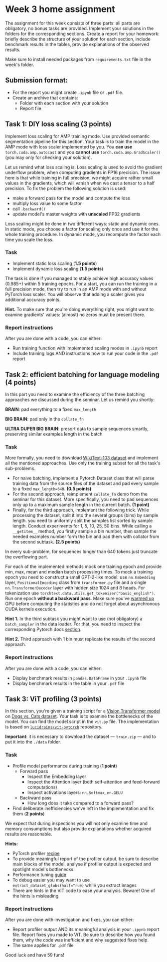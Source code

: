 # Week 3 home assignment

The assignment for this week consists of three parts: all parts are obligatory, no bonus tasks are provided.
Implement your solutions in the folders for the corresponding sections. Create a report for your homework: briefly describe
the structure of your solution for each section, include benchmark results in the tables, provide explanations of the observed results.

Make sure to install needed packages from `requirements.txt` file in the week's folder.

## Submission format:
- For the report you might create `.ipynb` file or `.pdf` file.
- Create an archive that contains:
  - Folder with each section with your solution
  - Report file

## Task 1: DIY loss scaling (3 points)
Implement loss scaling for AMP training mode.
Use provided semantic segmentation pipeline for this section.
Your task is to train the model in the AMP mode with loss scaler implemented by you.
You **can use** `torch.cuda.amp.autocast` and you **cannot use** `torch.cuda.amp.GradScaler()` (you may only for checking your solution).

Let us remind what loss scaling is. Loss scaling is used to avoid the gradient underflow problem, when computing gradients in FP16 precision. The issue here is that while training in full precision, we might acquire rather small values in the gradients, which will vanish when we cast a tensor to a half precision. To fix the problem the following solution is used:

- make a forward pass for the model and compute the loss
- multiply loss value to some factor
- call `.backward()`
- update model's master weights with **unscaled** FP32 gradients

Loss scaling might be done in two different ways: static and dynamic ones.
In static mode, you choose a factor for scaling only once and use it for the whole training procedure.
In dynamic mode, you recompute the factor each time you scale the loss.

### Task
- Implement static loss scaling (**1.5 points**)
- Implement dynamic loss scaling  (**1.5 points**)

The task is done if you managed to stably achieve high accuracy values (0.985+) within 5 training epochs.
For a start, you can run the training in a full precision mode, then try to run in an AMP mode with and without PyTorch loss scaler.
You will observe that adding a scaler gives you additional accuracy points.

**Hint.** To make sure that you're doing everything right, you might want to examine gradients' values: (almost) no zeros must be present there.

### Report instructions
After you are done with a code, you can either:
- Run training function with implemented scaling modes in `.ipynb` report
- Include training logs AND instructions how to run your code in the `.pdf` report

## Task 2: efficient batching for language modeling (4 points)

In this part you need to examine the efficiency of the three batching approaches we discussed during the seminar. Let us remind you shortly:

**BRAIN**: pad everything to a fixed `max_length`

**BIG BRAIN**: pad only in the `collate_fn`

**ULTRA DUPER BIG BRAIN**: presort data to sample sequences smartly, preserving similar examples length in the batch

### Task
More formally, you need to download [WikiText-103 dataset](https://www.salesforce.com/products/einstein/ai-research/the-wikitext-dependency-language-modeling-dataset/) and implement all the mentioned approaches.
Use only the training subset for all the task's sub-problems.

- For naive batching, implement a Pytorch Dataset class that will parse training data from the source files of the dataset and pad every sample to a fixed `max_length=640`. **(0.5 points)**
- For the second approach, reimplement `collate_fn` demo from the seminar for this dataset.
More specifically, you need to pad sequences only up to a maximum sample length in the current batch. **(1 point)**
- Finally, for the third approach, implement the following trick.
While processing the dataset, split it into the several groups (bins) by sample length.
you need to uniformly split the samples list sorted by sample length. Conduct experiments for 1, 5, 10, 25, 50 bins.
While calling a `__getitem__` method, you firstly sample a bin number, then sample the needed examples number form the bin and pad them with collator from the second subtask. **(2.5 points)**

In every sub-problem, for sequences longer than 640 tokens just truncate the overflowing part.

For each of the implemented methods mock one training epoch and provide min, max, mean and median batch processing times.
To mock a training epoch you need to construct a small GPT-2-like model: use `nn.Embedding` layer, `PositionalEncoding` class from `transformer.py` file and a single `nn.TransformerDecoder` layer with hidden size 1024 and 8 heads.
For tokenization use `torchtext.data.utils.get_tokenizer("basic_english")`.
Run one epoch **without a backward pass**. Make sure you've [warmed up](https://forums.developer.nvidia.com/t/why-warm-up/48565) GPU before computing the statistics and do not forget about asynchronous CUDA kernels execution.

**Hint 1.** In the third subtask you might want to use (not obligatory) a `batch_sampler` in the data loader.
For that, you need to inspect the corresponding Pytorch docs [section](https://pytorch.org/docs/stable/data.html#torch.utils.data.Sampler).

**Hint 2.** Third approach with 1 bin must replicate the results of the second approach.

### Report instructions
After you are done with a code, you can either:
- Display benchmark results in `pandas.DataFrame` in your `.ipynb` file
- Display benchmark results in the table in your `.pdf` file

## Task 3: ViT profiling (3 points)
In this section, you're given a training script for a [Vision Transformer model](https://huggingface.co/docs/transformers/model_doc/vit) on [Dogs vs. Cats dataset](https://www.kaggle.com/c/dogs-vs-cats-redux-kernels-edition).
Your task is to examine the bottlenecks of the model.
You can find the model script in the `vit.py` file.
The implementation is based on [`lucidrains/vit-pytorch`](https://github.com/lucidrains/vit-pytorch) repository.

**Important**: it is necessary to download the dataset — `train.zip` — and to put it into the `./data` folder.

### Task
- Profile model performance during training (**1 point**)
   - Forward pass
       - Inspect the Embedding layer
       - Inspect the Attention layer (both self-attention and feed-forward computations)
       - Inspect activations layers: `nn.Softmax`, `nn.GELU`
   - Backward pass
       - How long does it take compared to a forward pass?
- Find deliberate inefficiencies we've left in the implementation and fix them (**2 points**)

We expect that during inspections you will not only examine time and memory consumptions but also provide explanations
whether acquired results are reasonable.

**Hints:**
- PyTorch profiler [recipe](https://pytorch.org/tutorials/recipes/recipes/profiler_recipe.html)
- To provide meaningful report of the profiler output, be sure to describe main blocks of the model, analyse if profiler output is expected
and spotlight model's bottlenecks
- Performance tuning [guide](https://pytorch.org/tutorials/recipes/recipes/tuning_guide.html)
- To debug easier you may want to use `extract_dataset_globs(half=True)` while you extract images
- There are hints in the ViT code to ease your analysis. Beware! One of the hints is misleading

### Report instructions
After you are done with investigation and fixes, you can either:
- Report profiler output AND its meaningful analysis in your `.ipynb` report file.
Report fixes you made to ViT. Be sure to describe how you found them, why the code was inefficient and why suggested fixes help.
- The same applies for `.pdf` file


Good luck and have 59 funs!
